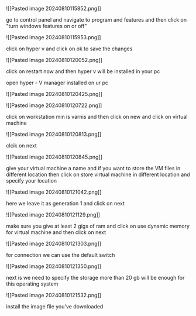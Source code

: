 ![[Pasted image 20240810115852.png]]

go to control panel and navigate to program and features and then click on "turn windows features on or off"

![[Pasted image 20240810115953.png]]

click on hyper v and click on ok to save the changes 

![[Pasted image 20240810120052.png]]

click on restart now and then hyper v will be installed in your pc 

open hyper - V manager installed on ur pc

![[Pasted image 20240810120425.png]]



![[Pasted image 20240810120722.png]]

click on workstation min is varnis and then click on new and click on virtual machine

![[Pasted image 20240810120813.png]]

clcik on next 

![[Pasted image 20240810120845.png]]

give your virtual machine a name and if you want to store the VM files in different location then click on store virtual machine in different location and specify your location 

![[Pasted image 20240810121042.png]] 

here we leave it as generation 1 and click on next 

![[Pasted image 20240810121129.png]]

make sure you give at least 2 gigs of ram and click on use dynamic memory for virtual machine and then click on next 

![[Pasted image 20240810121303.png]]

for connection we can use the default switch 

![[Pasted image 20240810121350.png]]

next is we need to specify the storage more than 20 gb will be enough for this operating system 

![[Pasted image 20240810121532.png]]

install the image file you've downloaded 



